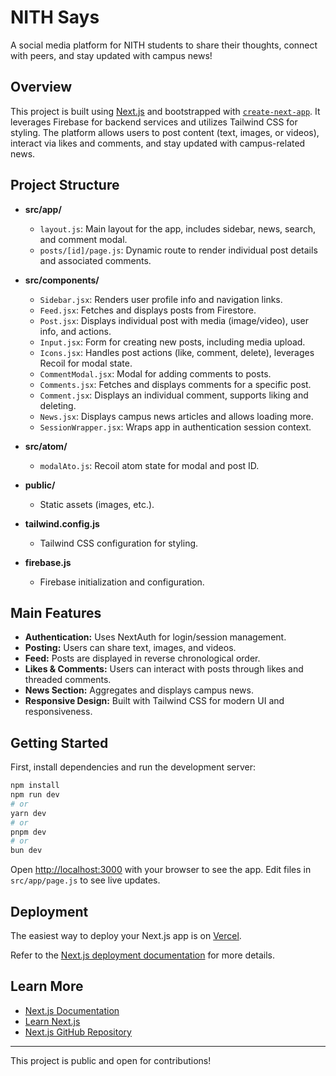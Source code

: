 # NITH Says

A social media platform for NITH students to share their thoughts, connect with peers, and stay updated with campus news!

## Overview

This project is built using [Next.js](https://nextjs.org/) and bootstrapped with [`create-next-app`](https://github.com/vercel/next.js/tree/canary/packages/create-next-app). It leverages Firebase for backend services and utilizes Tailwind CSS for styling. The platform allows users to post content (text, images, or videos), interact via likes and comments, and stay updated with campus-related news.

## Project Structure

- **src/app/**  
  - `layout.js`: Main layout for the app, includes sidebar, news, search, and comment modal.
  - `posts/[id]/page.js`: Dynamic route to render individual post details and associated comments.

- **src/components/**  
  - `Sidebar.jsx`: Renders user profile info and navigation links.
  - `Feed.jsx`: Fetches and displays posts from Firestore.
  - `Post.jsx`: Displays individual post with media (image/video), user info, and actions.
  - `Input.jsx`: Form for creating new posts, including media upload.
  - `Icons.jsx`: Handles post actions (like, comment, delete), leverages Recoil for modal state.
  - `CommentModal.jsx`: Modal for adding comments to posts.
  - `Comments.jsx`: Fetches and displays comments for a specific post.
  - `Comment.jsx`: Displays an individual comment, supports liking and deleting.
  - `News.jsx`: Displays campus news articles and allows loading more.
  - `SessionWrapper.jsx`: Wraps app in authentication session context.

- **src/atom/**  
  - `modalAto.js`: Recoil atom state for modal and post ID.

- **public/**  
  - Static assets (images, etc.).

- **tailwind.config.js**  
  - Tailwind CSS configuration for styling.

- **firebase.js**  
  - Firebase initialization and configuration.

## Main Features

- **Authentication:** Uses NextAuth for login/session management.
- **Posting:** Users can share text, images, and videos.
- **Feed:** Posts are displayed in reverse chronological order.
- **Likes & Comments:** Users can interact with posts through likes and threaded comments.
- **News Section:** Aggregates and displays campus news.
- **Responsive Design:** Built with Tailwind CSS for modern UI and responsiveness.

## Getting Started

First, install dependencies and run the development server:

```bash
npm install
npm run dev
# or
yarn dev
# or
pnpm dev
# or
bun dev
```

Open [http://localhost:3000](http://localhost:3000) with your browser to see the app. Edit files in `src/app/page.js` to see live updates.

## Deployment

The easiest way to deploy your Next.js app is on [Vercel](https://vercel.com/new?utm_medium=default-template&filter=next.js&utm_source=create-next-app&utm_campaign=create-next-app-readme).

Refer to the [Next.js deployment documentation](https://nextjs.org/docs/deployment) for more details.

## Learn More

- [Next.js Documentation](https://nextjs.org/docs)
- [Learn Next.js](https://nextjs.org/learn)
- [Next.js GitHub Repository](https://github.com/vercel/next.js/)

---

This project is public and open for contributions!

